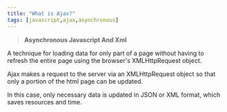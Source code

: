 ```yaml
---
title: "What is Ajax?"
tags: [javascript,ajax,asynchronous]
---
```


> **Asynchronous Javascript And Xml**

A technique for loading data for only part of a page without having to refresh the entire page using the browser's XMLHttpRequest object.

Ajax makes a request to the server via an XMLHttpRequest object so that only a portion of the html page can be updated.

In this case, only necessary data is updated in JSON or XML format, which saves resources and time.

